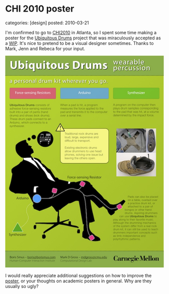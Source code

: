 CHI 2010 poster
===============
categories: [design]
posted: 2010-03-21



I'm confirmed to go to [CHI2010][] in Atlanta, so I spent some time
making a poster for the [Ubiquitous Drums][] project that was
miraculously accepted as a [WIP][]. It's nice to pretend to be a visual
designer sometimes. Thanks to Mark, Jenn and Rebeca for your input.

![image][]

I would really appreciate additional suggestions on how to improve the
[poster][], or your thoughts on academic posters in general. Why are
they usually so ugly?

  [image]: ubiquitous-drums-poster.jpg
  [poster]: ubiquitous-drums-poster.pdf
  [CHI2010]: http://chi2010.org/
  [Ubiquitous Drums]: /ubiquitous-drums
  [WIP]: ubiquitous-drums-paper.pdf

